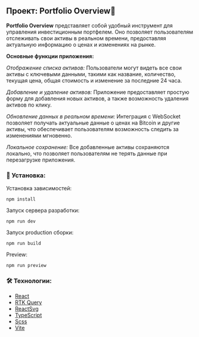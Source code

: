 ## Проект: Portfolio Overview🍿

**Portfolio Overview** представляет собой удобный инструмент для управления инвестиционным портфелем. Оно позволяет пользователям отслеживать свои активы в реальном времени, предоставляя актуальную информацию о ценах и изменениях на рынке.

**Основные функции приложения:**

*Отображение списка активов:* Пользователи могут видеть все свои активы с ключевыми данными, такими как название, количество, текущая цена, общая стоимость и изменение за последние 24 часа.

*Добавление и удаление активов:* Приложение предоставляет простую форму для добавления новых активов, а также возможность удаления активов по клику.

*Обновление данных в реальном времени:* Интеграция с WebSocket позволяет получать актуальные данные о ценах на Bitcoin и другие активы, что обеспечивает пользователям возможность следить за изменениями мгновенно.

*Локальное сохранение:* Все добавленные активы сохраняются локально, что позволяет пользователям не терять данные при перезагрузке приложения.

### 🚀 Установка:

Установка зависимостей:
```
npm install
```
Запуск сервера разработки:
```
npm run dev
```
Запуск production сборки:
```
npm run build
```
Preview: 
```
npm run preview
```


### 🛠️ Технологии:

- [React](https://react.dev/)
- [RTK Query](https://redux-toolkit.js.org/rtk-query/overview)
- [ReactSvg](https://github.com/tanem/react-svg)
- [TypeScript](https://www.typescriptlang.org/)
- [Scss](https://sass-lang.com/)
- [Vite](https://vitejs.dev/)
